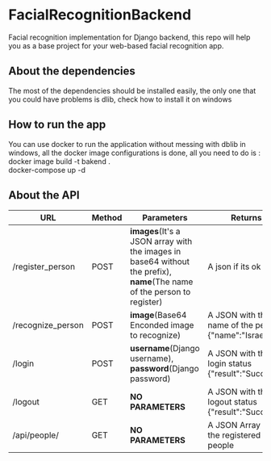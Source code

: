 # FacialRecognitionBackend
Facial recognition implementation for Django backend, this repo will help you as a base project for your web-based facial recognition app.
## About the dependencies 
  The most of the dependencies should be installed easily, the only one that you could have problems is dlib,
  check how to install it on windows
## How to run the app 
  You can use docker to run the application without messing with dblib in windows, all the docker image configurations is done, all you need to do is :<br>
  docker image build -t bakend .<br>
  docker-compose up -d
 

## About the API

URL | Method | Parameters | Returns
----|------- | -----------|---------
  /register_person|POST|**images**(It's a JSON array with the images in base64 without the prefix), **name**(The name of the person to register) | A json if its ok
  /recognize_person|POST|**image**(Base64 Enconded image to recognize)| A JSON with the name of the person {"name":"Israel"}
  /login|POST|**username**(Django username), **password**(Django password)| A JSON with the login status {"result":"Success"}
  /logout|GET|**NO PARAMETERS**| A JSON with the logout status {"result":"Success"}
  /api/people/|GET|**NO PARAMETERS**| A JSON Array with the registered people

